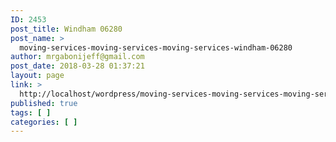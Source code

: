 ```yaml
---
ID: 2453
post_title: Windham 06280
post_name: >
  moving-services-moving-services-moving-services-windham-06280
author: mrgabonijeff@gmail.com
post_date: 2018-03-28 01:37:21
layout: page
link: >
  http://localhost/wordpress/moving-services-moving-services-moving-services-windham-06280/
published: true
tags: [ ]
categories: [ ]
---
```

